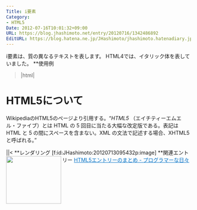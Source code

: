 ```yaml
---
Title: i要素
Category:
- HTML5
Date: 2012-07-16T10:01:32+09:00
URL: https://blog.jhashimoto.net/entry/20120716/1342486892
EditURL: https://blog.hatena.ne.jp/JHashimoto/jhashimoto.hatenadiary.jp/atom/entry/12921228815717256031
---
```


i要素は、質の異なるテキストを表します。
HTML4では、イタリック体を表していました。
**使用例
>|html|
<!DOCTYPE html>
<html lang="ja">
<head>
<title>Hello! HTML5></title>
<meta charset="UTF-8">
</head>
<body>
    <h1>HTML5について</h1>
    <p>
        WikipediaのHTML5のページより引用する。<q><i>HTML5</i> （エイチティーエムエル・ファイブ）とは HTML の 5 回目に当たる大幅な改定版である。表記は HTML と 5 の間にスペースを含まない。XML の文法で記述する場合、XHTML5 と呼ばれる。</q>
    </p>
</body>
||<
**レンダリング
[f:id:JHashimoto:20120713095432p:image]
**関連エントリー
<a href="http://d.hatena.ne.jp/JHashimoto/20120518/1337642816" target="_blank" rel="nofollow"><img class="alignleft" align="left" border="0" src="http://capture.heartrails.com/150x130/shadow?http://d.hatena.ne.jp/JHashimoto/20120518/1337642816" alt="" width="150" height="130" /></a><a style="color:#0070C5;" href="http://d.hatena.ne.jp/JHashimoto/20120518/1337642816" target="_blank" rel="nofollow">HTML5エントリーのまとめ - プログラマーな日々</a><a href="http://b.hatena.ne.jp/entry/http://d.hatena.ne.jp/JHashimoto/20120518/1337642816" target="_blank"><img border="0" src="http://b.hatena.ne.jp/entry/image/http://d.hatena.ne.jp/JHashimoto/20120518/1337642816" alt="" /></a><br style="clear:both;" />
